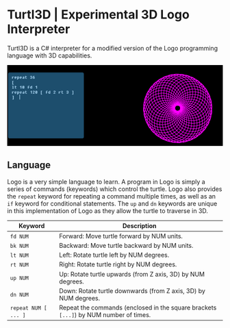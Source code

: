 # Turtl3D | Experimental 3D Logo Interpreter
Turtl3D is a C# interpreter for a modified version of the Logo programming language with 3D capabilities.

![screenshot](screenshot.png)
## Language
Logo is a very simple language to learn. A program in Logo is simply a series of commands (keywords) which control the turtle. Logo also provides the `repeat` keyword for repeating a command multiple times, as well as an `if` keyword for conditional statements. The `up` and `dn` keywords are unique in this implementation of Logo as they allow the turtle to traverse in 3D. 

|Keyword|Description|
|-|-|
|`fd NUM`| Forward: Move turtle forward by NUM units.|
|`bk NUM`| Backward: Move turtle backward by NUM units.|
|`lt NUM`| Left: Rotate turtle left by NUM degrees.|
|`rt NUM`| Right: Rotate turtle right by NUM degrees.|
|`up NUM`| Up: Rotate turtle upwards (from Z axis, 3D) by NUM degrees.|
|`dn NUM`| Down: Rotate turtle downwards (from Z axis, 3D) by NUM degrees.|
|`repeat NUM [ ... ]`| Repeat the commands (enclosed in the square brackets `[...]`) by NUM number of times.|

